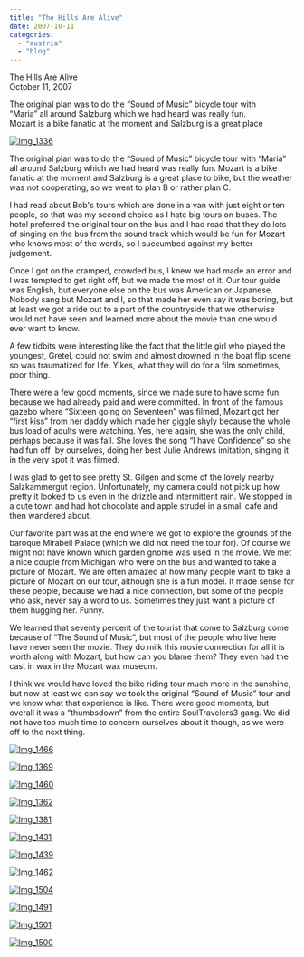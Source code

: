 ```yaml
---
title: "The Hills Are Alive"
date: 2007-10-11
categories: 
  - "austria"
  - "blog"
---
```


The Hills Are Alive  
October 11, 2007

The original plan was to do the “Sound of Music” bicycle tour with  
“Maria” all around Salzburg which we had heard was really fun.  
Mozart is a bike fanatic at the moment and Salzburg is a great place

<!--more-->

[![Img_1336](https://pub-ac94b3f306b24c0dba4238943c97f2e1.r2.dev/soultravelers3/images/2008/02/24/img_1336.png "Img_1336")](https://pub-ac94b3f306b24c0dba4238943c97f2e1.r2.dev/photos/uncategorized/2008/02/24/img_1336.png)

The original plan was to do the “Sound of Music” bicycle tour with “Maria” all around Salzburg which we had heard was really fun. Mozart is a bike fanatic at the moment and Salzburg is a great place to bike, but the weather was not cooperating, so we went to plan B or rather plan C.

I had read about Bob's tours which are done in a van with just eight or ten people, so that was my second choice as I hate big tours on buses. The hotel preferred the original tour on the bus and I had read that they do lots of singing on the bus from the sound track which would be fun for Mozart who knows most of the words, so I succumbed against my better judgement.

Once I got on the cramped, crowded bus, I knew we had made an error and I was tempted to get right off, but we made the most of it. Our tour guide was English, but everyone else on the bus was American or Japanese. Nobody sang but Mozart and I, so that made her even say it was boring, but at least we got a ride out to a part of the countryside that we otherwise would not have seen and learned more about the movie than one would ever want to know.

A few tidbits were interesting like the fact that the little girl who played the youngest, Gretel, could not swim and almost drowned in the boat flip scene so was traumatized for life. Yikes, what they will do for a film sometimes, poor thing.

There were a few good moments, since we made sure to have some fun because we had already paid and were committed. In front of the famous gazebo where “Sixteen going on Seventeen” was filmed, Mozart got her “first kiss” from her daddy which made her giggle shyly because the whole bus load of adults were watching. Yes, here again, she was the only child, perhaps because it was fall. She loves the song “I have Confidence” so she had fun off  by ourselves, doing her best Julie Andrews imitation, singing it in the very spot it was filmed.

I was glad to get to see pretty St. Gilgen and some of the lovely nearby Salzkammergut region. Unfortunately, my camera could not pick up how pretty it looked to us even in the drizzle and intermittent rain. We stopped in a cute town and had hot chocolate and apple strudel in a small cafe and then wandered about.

Our favorite part was at the end where we got to explore the grounds of the baroque Mirabell Palace (which we did not need the tour for). Of course we might not have known which garden gnome was used in the movie. We met a nice couple from Michigan who were on the bus and wanted to take a picture of Mozart. We are often amazed at how many people want to take a picture of Mozart on our tour, although she is a fun model. It made sense for these people, because we had a nice connection, but some of the people who ask, never say a word to us. Sometimes they just want a picture of them hugging her. Funny.

We learned that seventy percent of the tourist that come to Salzburg come because of “The Sound of Music”, but most of the people who live here have never seen the movie. They do milk this movie connection for all it is worth along with Mozart, but how can you blame them? They even had the cast in wax in the Mozart wax museum.

I think we would have loved the bike riding tour much more in the sunshine, but now at least we can say we took the original “Sound of Music” tour and we know what that experience is like. There were good moments, but overall it was a “thumbsdown” from the entire SoulTravelers3 gang. We did not have too much time to concern ourselves about it though, as we were off to the next thing.

[![Img_1466](https://pub-ac94b3f306b24c0dba4238943c97f2e1.r2.dev/soultravelers3/images/2008/02/24/img_1466.png "Img_1466")](https://pub-ac94b3f306b24c0dba4238943c97f2e1.r2.dev/photos/uncategorized/2008/02/24/img_1466.png)

[![Img_1369](https://pub-ac94b3f306b24c0dba4238943c97f2e1.r2.dev/soultravelers3/images/2008/02/24/img_1369.png "Img_1369")](https://pub-ac94b3f306b24c0dba4238943c97f2e1.r2.dev/photos/uncategorized/2008/02/24/img_1369.png)

[![Img_1460](https://pub-ac94b3f306b24c0dba4238943c97f2e1.r2.dev/soultravelers3/images/2008/02/24/img_1460.png "Img_1460")](https://pub-ac94b3f306b24c0dba4238943c97f2e1.r2.dev/photos/uncategorized/2008/02/24/img_1460.png)

[![Img_1362](https://pub-ac94b3f306b24c0dba4238943c97f2e1.r2.dev/soultravelers3/images/2008/02/24/img_1362.png "Img_1362")](https://pub-ac94b3f306b24c0dba4238943c97f2e1.r2.dev/photos/uncategorized/2008/02/24/img_1362.png)

[![Img_1381](https://pub-ac94b3f306b24c0dba4238943c97f2e1.r2.dev/soultravelers3/images/2008/02/24/img_1381.png "Img_1381")](https://pub-ac94b3f306b24c0dba4238943c97f2e1.r2.dev/photos/uncategorized/2008/02/24/img_1381.png)

[![Img_1431](https://pub-ac94b3f306b24c0dba4238943c97f2e1.r2.dev/soultravelers3/images/2008/02/24/img_1431.png "Img_1431")](https://pub-ac94b3f306b24c0dba4238943c97f2e1.r2.dev/photos/uncategorized/2008/02/24/img_1431.png)

[![Img_1439](https://pub-ac94b3f306b24c0dba4238943c97f2e1.r2.dev/soultravelers3/images/2008/02/24/img_1439.png "Img_1439")](https://pub-ac94b3f306b24c0dba4238943c97f2e1.r2.dev/photos/uncategorized/2008/02/24/img_1439.png)

[![Img_1462](https://pub-ac94b3f306b24c0dba4238943c97f2e1.r2.dev/soultravelers3/images/2008/02/24/img_1462.png "Img_1462")](https://pub-ac94b3f306b24c0dba4238943c97f2e1.r2.dev/photos/uncategorized/2008/02/24/img_1462.png)

[![Img_1504](https://pub-ac94b3f306b24c0dba4238943c97f2e1.r2.dev/soultravelers3/images/2008/02/24/img_1504.png "Img_1504")](https://pub-ac94b3f306b24c0dba4238943c97f2e1.r2.dev/photos/uncategorized/2008/02/24/img_1504.png)

[![Img_1491](https://pub-ac94b3f306b24c0dba4238943c97f2e1.r2.dev/soultravelers3/images/2008/02/24/img_1491.png "Img_1491")](https://pub-ac94b3f306b24c0dba4238943c97f2e1.r2.dev/photos/uncategorized/2008/02/24/img_1491.png)

[![Img_1501](https://pub-ac94b3f306b24c0dba4238943c97f2e1.r2.dev/soultravelers3/images/2008/02/24/img_1501.png "Img_1501")](https://pub-ac94b3f306b24c0dba4238943c97f2e1.r2.dev/photos/uncategorized/2008/02/24/img_1501.png)

[![Img_1500](https://pub-ac94b3f306b24c0dba4238943c97f2e1.r2.dev/soultravelers3/images/2008/02/24/img_1500.png "Img_1500")](https://pub-ac94b3f306b24c0dba4238943c97f2e1.r2.dev/photos/uncategorized/2008/02/24/img_1500.png)
